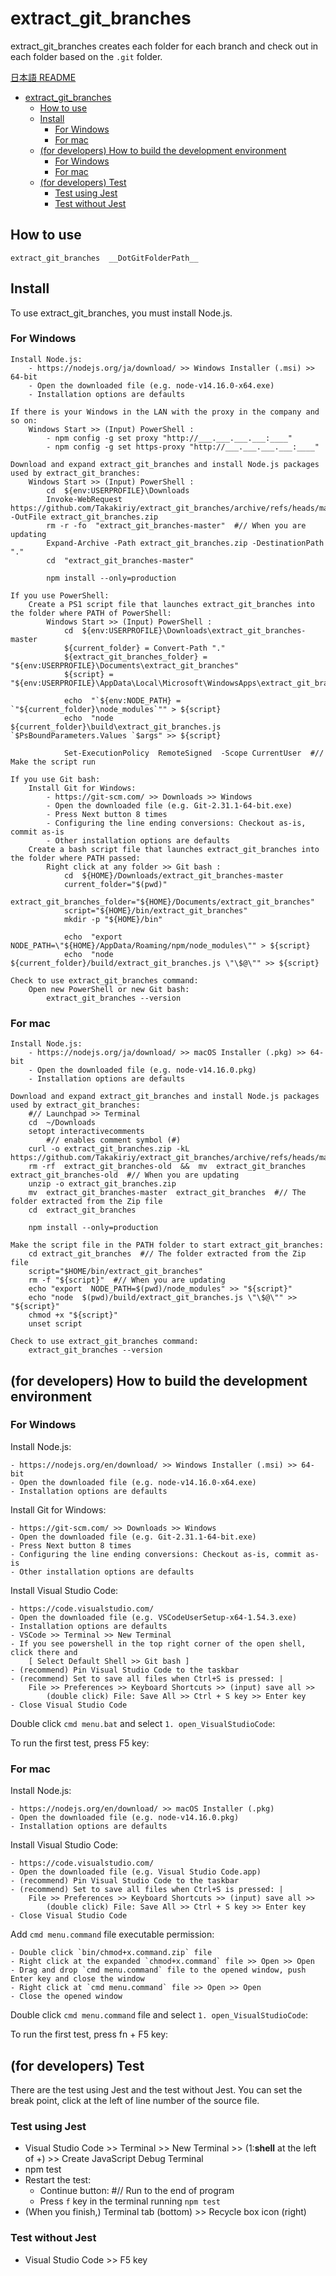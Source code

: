 # extract_git_branches

extract_git_branches creates each folder for each branch and check out in each folder
based on the `.git` folder.

[日本語 README](./README-jp.md)

<!-- TOC depthFrom:1 -->

- [extract_git_branches](#extract_git_branches)
  - [How to use](#how-to-use)
  - [Install](#install)
    - [For Windows](#for-windows)
    - [For mac](#for-mac)
  - [(for developers) How to build the development environment](#for-developers-how-to-build-the-development-environment)
    - [For Windows](#for-windows-1)
    - [For mac](#for-mac-1)
  - [(for developers) Test](#for-developers-test)
    - [Test using Jest](#test-using-jest)
    - [Test without Jest](#test-without-jest)

<!-- /TOC -->


## How to use

    extract_git_branches  __DotGitFolderPath__


## Install

To use extract_git_branches, you must install Node.js.

### For Windows

    Install Node.js:
        - https://nodejs.org/ja/download/ >> Windows Installer (.msi) >> 64-bit
        - Open the downloaded file (e.g. node-v14.16.0-x64.exe)
        - Installation options are defaults

    If there is your Windows in the LAN with the proxy in the company and so on:
        Windows Start >> (Input) PowerShell :
            - npm config -g set proxy "http://___.___.___.___:____"
            - npm config -g set https-proxy "http://___.___.___.___:____"

    Download and expand extract_git_branches and install Node.js packages used by extract_git_branches:
        Windows Start >> (Input) PowerShell :
            cd  ${env:USERPROFILE}\Downloads
            Invoke-WebRequest  https://github.com/Takakiriy/extract_git_branches/archive/refs/heads/master.zip -OutFile extract_git_branches.zip
            rm -r -fo  "extract_git_branches-master"  #// When you are updating
            Expand-Archive -Path extract_git_branches.zip -DestinationPath "."
            cd  "extract_git_branches-master"

            npm install --only=production

    If you use PowerShell:
        Create a PS1 script file that launches extract_git_branches into the folder where PATH of PowerShell:
            Windows Start >> (Input) PowerShell :
                cd  ${env:USERPROFILE}\Downloads\extract_git_branches-master
                ${current_folder} = Convert-Path "."
                ${extract_git_branches_folder} = "${env:USERPROFILE}\Documents\extract_git_branches"
                ${script} = "${env:USERPROFILE}\AppData\Local\Microsoft\WindowsApps\extract_git_branches.ps1"

                echo  "`${env:NODE_PATH} = `"${current_folder}\node_modules`"" > ${script}
                echo  "node  ${current_folder}\build\extract_git_branches.js `$PsBoundParameters.Values `$args" >> ${script}

                Set-ExecutionPolicy  RemoteSigned  -Scope CurrentUser  #// Make the script run

    If you use Git bash:
        Install Git for Windows:
            - https://git-scm.com/ >> Downloads >> Windows
            - Open the downloaded file (e.g. Git-2.31.1-64-bit.exe)
            - Press Next button 8 times
            - Configuring the line ending conversions: Checkout as-is, commit as-is
            - Other installation options are defaults
        Create a bash script file that launches extract_git_branches into the folder where PATH passed:
            Right click at any folder >> Git bash :
                cd  ${HOME}/Downloads/extract_git_branches-master
                current_folder="$(pwd)"
                extract_git_branches_folder="${HOME}/Documents/extract_git_branches"
                script="${HOME}/bin/extract_git_branches"
                mkdir -p "${HOME}/bin"

                echo  "export NODE_PATH=\"${HOME}/AppData/Roaming/npm/node_modules\"" > ${script}
                echo  "node  ${current_folder}/build/extract_git_branches.js \"\$@\"" >> ${script}

    Check to use extract_git_branches command:
        Open new PowerShell or new Git bash:
            extract_git_branches --version

### For mac

    Install Node.js:
        - https://nodejs.org/ja/download/ >> macOS Installer (.pkg) >> 64-bit
        - Open the downloaded file (e.g. node-v14.16.0.pkg)
        - Installation options are defaults

    Download and expand extract_git_branches and install Node.js packages used by extract_git_branches:
        #// Launchpad >> Terminal
        cd  ~/Downloads
        setopt interactivecomments
            #// enables comment symbol (#)
        curl -o extract_git_branches.zip -kL https://github.com/Takakiriy/extract_git_branches/archive/refs/heads/master.zip 
        rm -rf  extract_git_branches-old  &&  mv  extract_git_branches  extract_git_branches-old  #// When you are updating
        unzip -o extract_git_branches.zip
        mv  extract_git_branches-master  extract_git_branches  #// The folder extracted from the Zip file
        cd  extract_git_branches

        npm install --only=production

    Make the script file in the PATH folder to start extract_git_branches:
        cd extract_git_branches  #// The folder extracted from the Zip file
        script="$HOME/bin/extract_git_branches"
        rm -f "${script}"  #// When you are updating
        echo "export  NODE_PATH=$(pwd)/node_modules" >> "${script}"
        echo "node  $(pwd)/build/extract_git_branches.js \"\$@\"" >> "${script}"
        chmod +x "${script}"
        unset script

    Check to use extract_git_branches command:
        extract_git_branches --version


## (for developers) How to build the development environment

### For Windows

Install Node.js:

    - https://nodejs.org/en/download/ >> Windows Installer (.msi) >> 64-bit
    - Open the downloaded file (e.g. node-v14.16.0-x64.exe)
    - Installation options are defaults

Install Git for Windows:

    - https://git-scm.com/ >> Downloads >> Windows
    - Open the downloaded file (e.g. Git-2.31.1-64-bit.exe)
    - Press Next button 8 times
    - Configuring the line ending conversions: Checkout as-is, commit as-is
    - Other installation options are defaults

Install Visual Studio Code:

    - https://code.visualstudio.com/
    - Open the downloaded file (e.g. VSCodeUserSetup-x64-1.54.3.exe)
    - Installation options are defaults
    - VSCode >> Terminal >> New Terminal
    - If you see powershell in the top right corner of the open shell, click there and 
        [ Select Default Shell >> Git bash ]
    - (recommend) Pin Visual Studio Code to the taskbar
    - (recommend) Set to save all files when Ctrl+S is pressed: |
        File >> Preferences >> Keyboard Shortcuts >> (input) save all >>
            (double click) File: Save All >> Ctrl + S key >> Enter key
    - Close Visual Studio Code

Double click `cmd menu.bat` and select `1. open_VisualStudioCode`:

To run the first test, press F5 key:


### For mac

Install Node.js:

    - https://nodejs.org/en/download/ >> macOS Installer (.pkg)
    - Open the downloaded file (e.g. node-v14.16.0.pkg)
    - Installation options are defaults

Install Visual Studio Code:

    - https://code.visualstudio.com/
    - Open the downloaded file (e.g. Visual Studio Code.app)
    - (recommend) Pin Visual Studio Code to the taskbar
    - (recommend) Set to save all files when Ctrl+S is pressed: |
        File >> Preferences >> Keyboard Shortcuts >> (input) save all >>
            (double click) File: Save All >> Ctrl + S key >> Enter key
    - Close Visual Studio Code

Add `cmd menu.command` file executable permission:

    - Double click `bin/chmod+x.command.zip` file
    - Right click at the expanded `chmod+x.command` file >> Open >> Open
    - Drag and drop `cmd menu.command` file to the opened window, push Enter key and close the window
    - Right click at `cmd menu.command` file >> Open >> Open
    - Close the opened window

Double click `cmd menu.command` file and select `1. open_VisualStudioCode`:

To run the first test, press fn + F5 key:


## (for developers) Test

There are the test using Jest and the test without Jest.
You can set the break point, click at the left of line number of the source file.

### Test using Jest

- Visual Studio Code >> Terminal >> New Terminal >> (1:__shell__ at the left of +) >> Create JavaScript Debug Terminal
- npm test
- Restart the test:
    - Continue button:  #// Run to the end of program
    - Press `f` key in the terminal running `npm test`
- (When you finish,) Terminal tab (bottom) >> Recycle box icon (right)

### Test without Jest

- Visual Studio Code >> F5 key
